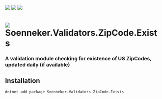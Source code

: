 [![](https://img.shields.io/nuget/v/soenneker.validators.zipcode.exists.svg?style=for-the-badge)](https://www.nuget.org/packages/soenneker.validators.zipcode.exists/)
[![](https://img.shields.io/github/actions/workflow/status/soenneker/soenneker.validators.zipcode.exists/publish-package.yml?style=for-the-badge)](https://github.com/soenneker/soenneker.validators.zipcode.exists/actions/workflows/publish-package.yml)
[![](https://img.shields.io/nuget/dt/soenneker.validators.zipcode.exists.svg?style=for-the-badge)](https://www.nuget.org/packages/soenneker.validators.zipcode.exists/)

# ![](https://user-images.githubusercontent.com/4441470/224455560-91ed3ee7-f510-4041-a8d2-3fc093025112.png) Soenneker.Validators.ZipCode.Exists
### A validation module checking for existence of US ZipCodes, updated daily (if available)

## Installation

```
dotnet add package Soenneker.Validators.ZipCode.Exists
```
